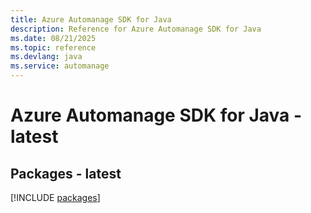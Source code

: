 ```yaml
---
title: Azure Automanage SDK for Java
description: Reference for Azure Automanage SDK for Java
ms.date: 08/21/2025
ms.topic: reference
ms.devlang: java
ms.service: automanage
---
```

# Azure Automanage SDK for Java - latest
## Packages - latest
[!INCLUDE [packages](automanage-index.md)]